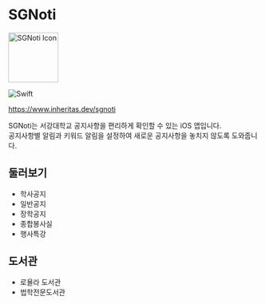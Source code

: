 # SGNoti

<img src="https://www.inheritas.dev/_next/image?url=%2Fimg%2FSGNoti_Icon.png&w=256&q=75" alt="SGNoti Icon" height="100">

![Swift](https://img.shields.io/badge/swift-F54A2A?style=for-the-badge&logo=swift&logoColor=white)

https://www.inheritas.dev/sgnoti

SGNoti는 서강대학교 공지사항을 편리하게 확인할 수 있는 iOS 앱입니다.  
공지사항별 알림과 키워드 알림을 설정하여 새로운 공지사항을 놓치지 않도록 도와줍니다.  

## 둘러보기

* 학사공지
* 일반공지
* 장학공지
* 종합봉사실
* 행사특강

## 도서관

* 로욜라 도서관
* 법학전문도서관
